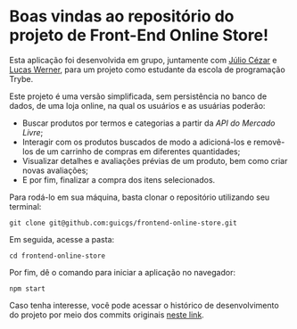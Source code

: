 # Boas vindas ao repositório do projeto de Front-End Online Store!

Esta aplicação foi desenvolvida em grupo, juntamente com [Júlio Cézar](https://github.com/Wxhbr) e [Lucas Werner](https://github.com/lucas-werner), para um projeto como estudante da escola de programação Trybe.

Este projeto é uma versão simplificada, sem persistência no banco de dados, de uma loja online, na qual os usuários e as usuárias poderão:
  - Buscar produtos por termos e categorias a partir da _API do Mercado Livre_;
  - Interagir com os produtos buscados de modo a adicioná-los e removê-los de um carrinho de compras em diferentes quantidades;
  - Visualizar detalhes e avaliações prévias de um produto, bem como criar novas avaliações;
  - E por fim, finalizar a compra dos itens selecionados.

Para rodá-lo em sua máquina, basta clonar o repositório utilizando seu terminal:

```
git clone git@github.com:guicgs/frontend-online-store.git
```

Em seguida, acesse a pasta:

```
cd frontend-online-store
```

Por fim, dê o comando para iniciar a aplicação no navegador:

```
npm start
```

Caso tenha interesse, você pode acessar o histórico de desenvolvimento do projeto por meio dos commits originais [neste link](https://github.com/tryber/sd-02-week14-project-frontend-online-store-3).
